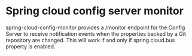 # Spring cloud config server monitor


spring-cloud-config-monitor provides a /monitor endpoint for the Config Server to receive notification events when the properties backed by a Git repository are changed. This will work if and only if spring.cloud.bus property is enabled.